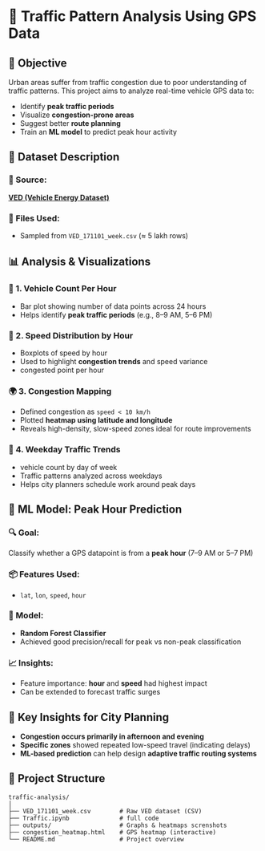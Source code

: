 # 🚦 Traffic Pattern Analysis Using GPS Data

## 📌 Objective

Urban areas suffer from traffic congestion due to poor understanding of traffic patterns. This project aims to analyze real-time vehicle GPS data to:

- Identify **peak traffic periods**
- Visualize **congestion-prone areas**
- Suggest better **route planning**
- Train an **ML model** to predict peak hour activity

## 📁 Dataset Description

### 🔗 Source:
**[VED (Vehicle Energy Dataset)](https://github.com/gsoh/VED)**  

### 📄 Files Used:
- Sampled from `VED_171101_week.csv` (≈ 5 lakh rows)


## 📊 Analysis & Visualizations

### 📍 1. Vehicle Count Per Hour
- Bar plot showing number of data points across 24 hours
- Helps identify **peak traffic periods** (e.g., 8–9 AM, 5–6 PM)

### 🚗 2. Speed Distribution by Hour
- Boxplots of speed by hour
- Used to highlight **congestion trends** and speed variance
- congested point per hour

### 🌍 3. Congestion Mapping
- Defined congestion as `speed < 10 km/h`
- Plotted **heatmap using latitude and longitude**
- Reveals high-density, slow-speed zones ideal for route improvements

### 📅 4. Weekday Traffic Trends
- vehicle count by day of week
- Traffic patterns analyzed across weekdays
- Helps city planners schedule work around peak days

## 🤖 ML Model: Peak Hour Prediction

### 🔍 Goal:
Classify whether a GPS datapoint is from a **peak hour** (7–9 AM or 5–7 PM)

### 📦 Features Used:
- `lat`, `lon`, `speed`, `hour`

### 🧠 Model:
- **Random Forest Classifier**
- Achieved good precision/recall for peak vs non-peak classification

### 📈 Insights:
- Feature importance: **hour** and **speed** had highest impact
- Can be extended to forecast traffic surges



## 📌 Key Insights for City Planning

- **Congestion occurs primarily in afternoon and evening**
- **Specific zones** showed repeated low-speed travel (indicating delays)
- **ML-based prediction** can help design **adaptive traffic routing systems**


## 🧾 Project Structure

```
traffic-analysis/
│
├── VED_171101_week.csv        # Raw VED dataset (CSV)
├── Traffic.ipynb              # full code                 
├── outputs/                   # Graphs & heatmaps screnshots
├── congestion_heatmap.html    # GPS heatmap (interactive)
└── README.md                  # Project overview
```
